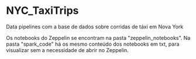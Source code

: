 # NYC_TaxiTrips
Data pipelines com a base de dados sobre corridas de táxi em Nova York

Os notebooks do Zeppelin se encontram na pasta "zeppelin_notebooks". 
Na pasta "spark_code" há os mesmo conteúdo dos notebooks em txt, para visualizar sem a necessidade de abrir no Zeppelin.
